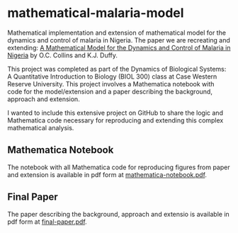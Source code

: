 # mathematical-malaria-model

Mathematical implementation and extension of mathematical model for the dynamics and control of malaria in Nigeria.
The paper we are recreating and extending: [A Mathematical Model  for the Dynamics and Control of Malaria in  Nigeria](https://www.ncbi.nlm.nih.gov/pmc/articles/PMC9661649/) by O.C. Collins and K.J. Duffy. 

This project was completed as part of the Dynamics of Biological Systems: A Quantitative Introduction to Biology (BIOL 300) class at Case Western Reserve University.
This project involves a Mathematica notebook with code for the model/extension and a paper describing the background, approach and extension.

I wanted to include this extensive project on GitHub to share the logic and Mathematica code necessary for reproducing and extending this complex mathematical analysis.

## Mathematica Notebook

The notebook with all Mathematica code for reproducing figures from paper and extension is available in pdf form at [mathematica-notebook.pdf](mathematica-notebook.pdf).

## Final Paper

The paper describing the background, approach and extensio is available in pdf form at [final-paper.pdf](final-paper.pdf).